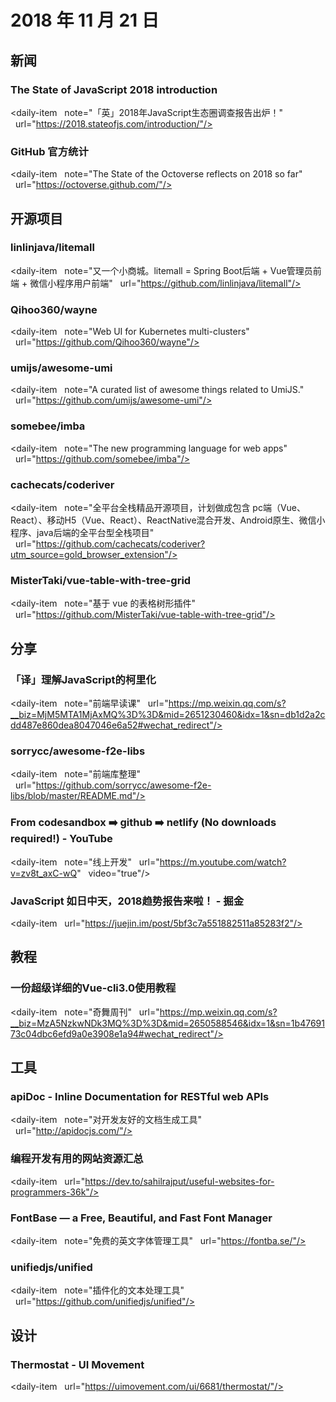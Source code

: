 # 2018 年 11 月 21 日

## 新闻

### The State of JavaScript 2018 introduction

<daily-item
  note="「英」2018年JavaScript生态圈调查报告出炉！"
  url="https://2018.stateofjs.com/introduction/"/>

### GitHub 官方统计

<daily-item
  note="The State of the Octoverse reflects on 2018 so far"
  url="https://octoverse.github.com/"/>

## 开源项目

### linlinjava/litemall

<daily-item
  note="又一个小商城。litemall = Spring Boot后端 + Vue管理员前端 + 微信小程序用户前端"
  url="https://github.com/linlinjava/litemall"/>

### Qihoo360/wayne

<daily-item
  note="Web UI for Kubernetes multi-clusters"
  url="https://github.com/Qihoo360/wayne"/>

### umijs/awesome-umi

<daily-item
  note="A curated list of awesome things related to UmiJS."
  url="https://github.com/umijs/awesome-umi"/>

### somebee/imba

<daily-item
  note="The new programming language for web apps"
  url="https://github.com/somebee/imba"/>

### cachecats/coderiver

<daily-item
  note="全平台全栈精品开源项目，计划做成包含 pc端（Vue、React）、移动H5（Vue、React）、ReactNative混合开发、Android原生、微信小程序、java后端的全平台型全栈项目"
  url="https://github.com/cachecats/coderiver?utm_source=gold_browser_extension"/>

### MisterTaki/vue-table-with-tree-grid

<daily-item
  note="基于 vue 的表格树形插件"
  url="https://github.com/MisterTaki/vue-table-with-tree-grid"/>

## 分享

### 「译」理解JavaScript的柯里化

<daily-item
  note="前端早读课"
  url="https://mp.weixin.qq.com/s?__biz=MjM5MTA1MjAxMQ%3D%3D&mid=2651230460&idx=1&sn=db1d2a2cdd487e860dea8047046e6a52#wechat_redirect"/>

### sorrycc/awesome-f2e-libs

<daily-item
  note="前端库整理"
  url="https://github.com/sorrycc/awesome-f2e-libs/blob/master/README.md"/>

### From codesandbox ➡️ github ➡️ netlify (No downloads required!) - YouTube

<daily-item
  note="线上开发"
  url="https://m.youtube.com/watch?v=zv8t_axC-wQ"
  video="true"/>

### JavaScript 如日中天，2018趋势报告来啦！ - 掘金

<daily-item
  url="https://juejin.im/post/5bf3c7a551882511a85283f2"/>

## 教程

### 一份超级详细的Vue-cli3.0使用教程

<daily-item
  note="奇舞周刊"
  url="https://mp.weixin.qq.com/s?__biz=MzA5NzkwNDk3MQ%3D%3D&mid=2650588546&idx=1&sn=1b4769173c04dbc6efd9a0e3908e1a94#wechat_redirect"/>

## 工具

### apiDoc - Inline Documentation for RESTful web APIs

<daily-item
  note="对开发友好的文档生成工具"
  url="http://apidocjs.com/"/>

### 编程开发有用的网站资源汇总

<daily-item
  url="https://dev.to/sahilrajput/useful-websites-for-programmers-36k"/>

### FontBase — a Free, Beautiful, and Fast Font Manager

<daily-item
  note="免费的英文字体管理工具"
  url="https://fontba.se/"/>

### unifiedjs/unified

<daily-item
  note="插件化的文本处理工具"
  url="https://github.com/unifiedjs/unified"/>

## 设计

### Thermostat - UI Movement

<daily-item
  url="https://uimovement.com/ui/6681/thermostat/"/>